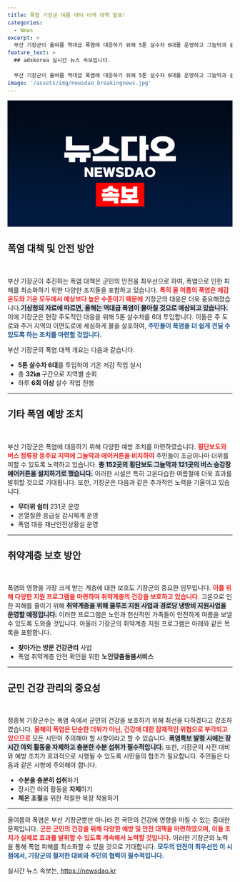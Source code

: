 ```yaml
---
title: 폭염 기장군 여름 대비 이색 대책 발표!
categories:
  - News
excerpt: >
  부산 기장군이 올여름 역대급 폭염에 대응하기 위해 5톤 살수차 6대를 운영하고 그늘막과 쉼터를 마련하는 등 종합 안전대책을 강화합니다. 성큼 다가온 더위, 건강 지키기 프로젝트에 함께하세요!
feature_text: >
  ## adskorea 실시간 뉴스 속보입니다.

  부산 기장군이 올여름 역대급 폭염에 대응하기 위해 5톤 살수차 6대를 운영하고 그늘막과 쉼터를 마련하는 등 종합 안전대책을 강화합니다. 성큼 다가온 더위, 건강 지키기 프로젝트에 함께하세요!
image: '/assets/img/newsdao_breakingnews.jpg'
---
```


<p><img src="/assets/img/newsdao_breakingnews.jpg" alt="adskorea 속보" /></p>

<p><h2 data-ke-size="size26">폭염 대책 및 안전 방안</h2><p data-ke-size="size16">&nbsp;</p></p>

<p>부산 기장군이 추진하는 폭염 대책은 군민의 안전을 최우선으로 하여, 폭염으로 인한 피해를 최소화하기 위한 다양한 조치들을 포함하고 있습니다. <b><span style="color: #ee2323;">특히 올 여름의 폭염은 체감 온도와 기온 모두에서 예상보다 높은 수준이기 때문에</span></b> 기장군의 대응은 더욱 중요해졌습니다.<b><span style="background-color: #21538527;">기상청의 자료에 따르면, 올해는 역대급 폭염이 몰아칠 것으로 예상되고 있습니다.</span></b> 이에 기장군은 현장 주도적인 대응을 위해 5톤 살수차를 6대 투입합니다. 이들은 주 도로와 주거 지역의 이면도로에 세심하게 물을 살포하여, <b><span style="color: #1a5490;">주민들이 폭염을 더 쉽게 견딜 수 있도록 하는 조치를 마련할 것입니다.</span></b></p>

<p>부산 기장군의 폭염 대책 개요는 다음과 같습니다.</p>

<ul>
<li><b>5톤 살수차 6대</b>를 투입하여 기온 저감 작업 실시</li>
<li>총 <b>32㎞</b> 구간으로 지역별 순회</li>
<li>하루 <b>6회 이상</b> 살수 작업 진행</li>
</ul>

<hr>

<p><h2 data-ke-size="size26">기타 폭염 예방 조치</h2><p data-ke-size="size16">&nbsp;</p></p>

<p>부산 기장군은 폭염에 대응하기 위해 다양한 예방 조치를 마련하였습니다. <b><span style="color: #ee2323;">횡단보도와 버스 정류장 등주요 지역에 그늘막과 에어커튼을 비치하여</span></b> 주민들이 조금이나마 더위를 피할 수 있도록 노력하고 있습니다. <b><span style="background-color: #21538527;">총 152곳의 횡단보도 그늘막과 121곳의 버스 승강장 에어커튼을 설치하기로 했습니다.</span></b> 이러한 시설은 특히 고온다습한 여름철에 더욱 효과를 발휘할 것으로 기대됩니다. 또한, 기장군은 다음과 같은 추가적인 노력을 기울이고 있습니다.</p>

<ul>
<li><b>무더위 쉼터</b> 231곳 운영</li>
<li>온열질환 응급실 감시체계 운영</li>
<li>폭염 대응 재난안전상황실 운영</li>
</ul>

<hr>

<p><h2 data-ke-size="size26">취약계층 보호 방안</h2><p data-ke-size="size16">&nbsp;</p></p>

<p>폭염의 영향을 가장 크게 받는 계층에 대한 보호도 기장군의 중요한 임무입니다. <b><span style="color: #ee2323;">이를 위해 다양한 지원 프로그램을 마련하여 취약계층의 건강을 보호하고 있습니다.</span></b> 고온으로 인한 피해를 줄이기 위해 <b><span style="background-color: #21538527;">취약계층을 위해 쿨루프 지원 사업과 경로당 냉방비 지원사업을 운영할 예정입니다.</span></b> 이러한 프로그램은 노인과 헌신적인 가족들이 안전하게 여름을 보낼 수 있도록 도와줄 것입니다. 아울러 기장군의 취약계층 지원 프로그램은 아래와 같은 목록을 포함합니다.</p>

<ul>
<li><b>찾아가는 방문 건강관리</b> 사업</li>
<li>폭염 취약계층 안전 확인을 위한 <b>노인맞춤돌봄서비스</b></li>
</ul>

<hr>

<p><h2 data-ke-size="size26">군민 건강 관리의 중요성</h2><p data-ke-size="size16">&nbsp;</p></p>

<p>정종복 기장군수는 폭염 속에서 군민의 건강을 보호하기 위해 최선을 다하겠다고 강조하였습니다. <b><span style="color: #ee2323;">올해의 폭염은 단순한 더위가 아닌, 건강에 대한 잠재적인 위협으로 부각되고 있으므로</span></b> 모든 시민이 주의해야 할 사항이라고 할 수 있습니다. <b><span style="background-color: #21538527;">폭염특보 발령 시에는 장시간 야외 활동을 자제하고 충분한 수분 섭취가 필수적입니다.</span></b> 또한, 기장군의 사전 대비와 예방 조치가 효과적으로 시행될 수 있도록 시민들의 협조가 필요합니다. 주민들은 다음과 같은 사항에 주의해야 합니다.</p>

<ul>
<li><b>수분을 충분히 섭취</b>하기</li>
<li>장시간 야외 활동을 <b>자제</b>하기</li>
<li><b>체온 조절</b>을 위한 적절한 복장 착용하기</li>
</ul>

<hr>

<p>올여름의 폭염은 부산 기장군뿐만 아니라 전 국민의 건강에 영향을 미칠 수 있는 중대한 문제입니다. <b><span style="color: #ee2323;">군은 군민의 건강을 위해 다양한 예방 및 안전 대책을 마련하였으며, 이들 조치가 실제로 효과를 발휘할 수 있도록 계속해서 노력할 것입니다.</span></b> 이러한 기장군의 노력을 통해 폭염 피해를 최소화할 수 있을 것으로 기대합니다. <b><span style="color: #1a5490;">모두의 안전이 최우선인 이 시점에서, 기장군의 철저한 대비와 주민의 협력이 필수적입니다.</span></b></p>
실시간 뉴스 속보는, <a href="https://newsdao.kr" rel="dofollow">https://newsdao.kr</a>


